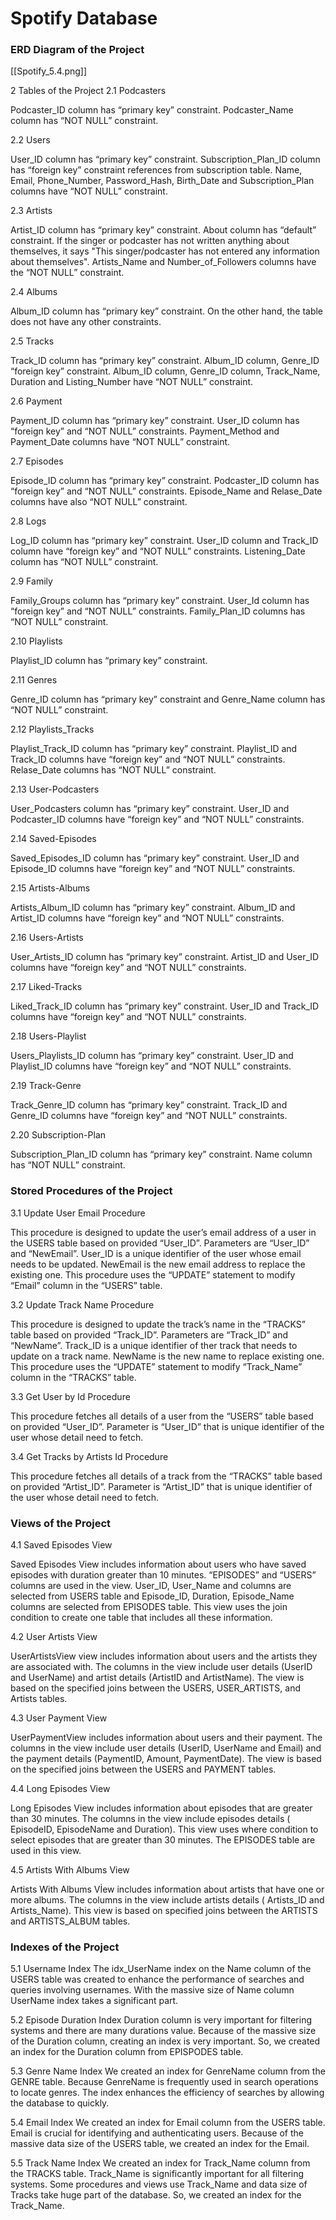 # Spotify Database

 
### ERD Diagram of the Project
 
[[Spotify_5.4.png]]

2 Tables of the Project
2.1 Podcasters
  
Podcaster_ID column has “primary key” constraint.
Podcaster_Name column has “NOT NULL” constraint.



2.2 Users
  
User_ID column has “primary key” constraint.
Subscription_Plan_ID column has “foreign key” constraint references from subscription table.
Name, Email, Phone_Number, Password_Hash, Birth_Date and Subscription_Plan columns have “NOT NULL” constraint.

2.3 Artists
 
  
 Artist_ID column has “primary key” constraint.
About column has “default” constraint. If the singer or podcaster has not written anything about themselves, it says "This singer/podcaster has not entered any information about themselves".
Artists_Name and Number_of_Followers columns have the “NOT NULL” constraint.

2.4 Albums

 
 Album_ID column has “primary key” constraint.
On the other hand, the table does not have any other constraints.






2.5 Tracks

 
 Track_ID column has “primary key” constraint.
Album_ID column, Genre_ID “foreign key” constraint.
Album_ID column, Genre_ID column, Track_Name, Duration and Listing_Number have “NOT NULL” constraint.

2.6 Payment


  
 Payment_ID column has “primary key” constraint.
User_ID column has “foreign key” and “NOT NULL” constraints.
Payment_Method and Payment_Date columns have “NOT NULL” constraint.


2.7 Episodes


 
Episode_ID column has “primary key” constraint.
Podcaster_ID column has “foreign key” and “NOT NULL” constraints.
Episode_Name and Relase_Date columns have also “NOT NULL” constraint.

2.8 Logs

 
Log_ID column has “primary key” constraint.
User_ID column and Track_ID column have “foreign key” and “NOT NULL” constraints.
Listening_Date column has “NOT NULL” constraint.





2.9 Family

 
Family_Groups column has “primary key” constraint.
User_Id column has “foreign key” and “NOT NULL” constraints.
Family_Plan_ID columns has “NOT NULL” constraint.


2.10 Playlists

  
Playlist_ID column has “primary key” constraint.

2.11 Genres

 
Genre_ID column has “primary key” constraint and Genre_Name column has “NOT NULL” constraint.

2.12 Playlists_Tracks

 
Playlist_Track_ID column has “primary key” constraint.
Playlist_ID and Track_ID columns have “foreign key” and “NOT NULL” constraints.
Relase_Date columns has “NOT NULL” constraint.

2.13 User-Podcasters

 
User_Podcasters column has “primary key” constraint.
User_ID and Podcaster_ID columns have “foreign key” and “NOT NULL” constraints.

2.14 Saved-Episodes

 
Saved_Episodes_ID column has “primary key” constraint.
User_ID and Episode_ID columns have “foreign key” and “NOT NULL” constraints.

2.15 Artists-Albums

 
Artists_Album_ID column has “primary key” constraint.
Album_ID and Artist_ID columns have “foreign key” and “NOT NULL” constraints.

2.16 Users-Artists

 
User_Artists_ID column has “primary key” constraint.
Artist_ID and User_ID columns have “foreign key” and “NOT NULL” constraints.

2.17 Liked-Tracks

 
Liked_Track_ID column has “primary key” constraint.
User_ID and Track_ID columns have “foreign key” and “NOT NULL” constraints.

2.18 Users-Playlist

 
Users_Playlists_ID column has “primary key” constraint.
User_ID and Playlist_ID columns have “foreign key” and “NOT NULL” constraints.

2.19 Track-Genre

 
Track_Genre_ID column has “primary key” constraint.
Track_ID and Genre_ID columns have “foreign key” and “NOT NULL” constraints.

2.20 Subscription-Plan 

 
Subscription_Plan_ID column has “primary key” constraint.
Name column has “NOT NULL” constraint.


### Stored Procedures of the Project

3.1 Update User Email Procedure

This procedure is designed to update the user’s email address of a user in the USERS table based on provided “User_ID”.
Parameters are “User_ID” and “NewEmail”. User_ID is a unique identifier of the user whose email needs to be updated. NewEmail is the new email address to replace the existing one.
This procedure uses the “UPDATE” statement to modify “Email” column in the “USERS” table.

3.2 Update Track Name Procedure

This procedure is designed to update the track’s name in the “TRACKS” table based on provided “Track_ID”.
Parameters are “Track_ID” and “NewName”. Track_ID is a unique identifier of ther track that needs to update on a track name. NewName is the new name to replace existing one.
 This procedure uses the “UPDATE” statement to modify “Track_Name” column in the “TRACKS” table.
 
3.3 Get User by Id Procedure

This procedure fetches all details of a user from the “USERS” table based on provided “User_ID”.
Parameter is “User_ID” that is unique identifier of the user whose detail need to fetch.

3.4 Get Tracks by Artists Id Procedure

 This procedure fetches all details of a track from the “TRACKS” table based on provided “Artist_ID”.
Parameter is “Artist_ID” that is unique identifier of the user whose detail need to fetch.

### Views of the Project

4.1 Saved Episodes View

 Saved Episodes View includes information about users who have saved episodes with duration greater than 10 minutes. “EPISODES” and “USERS” columns are used in the view. User_ID, User_Name and columns are selected from USERS table and Episode_ID, Duration, Episode_Name columns are selected from EPISODES table. This view uses the join condition to create one table that includes all these information. 

4.2 User Artists View

UserArtistsView view includes information about users and the artists they are associated with. The columns in the view include user details (UserID and UserName) and artist details (ArtistID and ArtistName). The view is based on the specified joins between the USERS, USER_ARTISTS, and Artists tables.

4.3 User Payment View

UserPaymentView includes information about users and their payment. The columns in the view include user details (UserID, UserName and Email) and the payment details (PaymentID, Amount, PaymentDate). The view is based on the specified joins between the USERS and PAYMENT tables.

4.4 Long Episodes View

Long Episodes View includes information about episodes that are greater than 30 minutes. The columns in the view include episodes details ( EpisodeID, EpisodeName and Duration). This view uses where condition to select episodes that are greater than 30 minutes. The EPISODES table are used in this view.

4.5 Artists With Albums View

Artists With Albums Vİew includes information about artists that have one or more albums. The columns in the view include artists details ( Artists_ID and Artists_Name). This view is based on specified joins between the ARTISTS and ARTISTS_ALBUM tables.


### Indexes of the Project
5.1 Username Index
The idx_UserName index on the Name column of the USERS table was created to enhance the performance of searches and queries involving usernames. With the massive size of Name column UserName index takes a significant part.

5.2 Episode Duration Index
Duration column is very important for filtering systems and there are many durations value. Because of the massive size of the Duration column, creating an index is very important. So, we created an index for the Duration column from EPISPODES table.

5.3 Genre Name Index
We created an index for GenreName column from the GENRE table. Because GenreName is frequently used in search operations to locate genres. The index enhances the efficiency of searches by allowing the database to quickly.
 
5.4 Email Index
We created an index for Email column from the USERS table. Email is crucial for identifying and authenticating users. Because of the massive data size of the USERS table, we created an index for the Email.
 
5.5 Track Name Index
We created an index for Track_Name column from the TRACKS table. Track_Name is significantly important for all filtering systems. Some procedures and views use Track_Name and data size of Tracks take huge part of the database. So, we created an index for the Track_Name.
